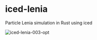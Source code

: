 # iced-lenia

Particle Lenia simulation in Rust using iced

![iced-lenia-003-opt](https://github.com/user-attachments/assets/7a3e9315-c82a-4e71-8832-29a9eeebe334)
